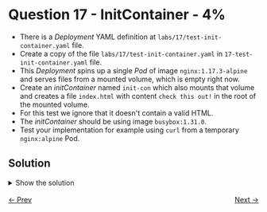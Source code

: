 # Question 17 - InitContainer - 4%

- There is a *Deployment* YAML definition at `labs/17/test-init-container.yaml` file.
- Create a copy of the file `labs/17/test-init-container.yaml` in `17-test-init-container.yaml` file.
- This *Deployment* spins up a single *Pod* of image `nginx:1.17.3-alpine` and serves files from a mounted volume, which is empty right now.
- Create an *initContainer* named `init-con` which also mounts that volume and creates a file `index.html` with content `check this out!` in the root of the mounted volume.
- For this test we ignore that it doesn't contain a valid HTML.
- The *initContainer* should be using image `busybox:1.31.0`.
- Test your implementation for example using `curl` from a temporary `nginx:alpine` Pod.

## Solution

<details>
  <summary>Show the solution</summary>

### Create a copy of the YAML file

````shell
cp labs/17/test-init-container.yaml 17-test-init-container.yaml
````

### Add the initContainer to 17-test-init-container.yaml file

```yaml
apiVersion: apps/v1
kind: Deployment
metadata:
  name: test-init-container
  namespace: mars
spec:
  replicas: 1
  selector:
    matchLabels:
      id: test-init-container
  template:
    metadata:
      labels:
        id: test-init-container
    spec:
      volumes:
        - name: web-content
          emptyDir: {}
      initContainers:                 # initContainer start
        - name: init-con
          image: busybox:1.31.0
          command: ['sh', '-c', 'echo "check this out!" > /tmp/web-content/index.html']
          volumeMounts:
            - name: web-content
              mountPath: /tmp/web-content # initContainer end
      containers:
        - image: nginx:1.17.3-alpine
          name: nginx
          volumeMounts:
            - name: web-content
              mountPath: /usr/share/nginx/html
          ports:
            - containerPort: 80
```

### Create the Deployment

```shell
k apply -f 17-test-init-container.yaml
deployment.apps/test-init-container created
```

### Test the configuration

#### Get the Pod IP

```shell
k -n mars get pod -o wide
NAME                                   READY   STATUS    RESTARTS   AGE    IP              NODE            NOMINATED NODE   READINESS GATES
test-init-container-7b988699d8-2vppn   1/1     Running   0          2m4s   10.244.235.15   k8s-c1-worker   <none>           <none>
```

#### Run the test with the alpine image

```shell
k run tmp --restart=Never --rm -i --image=nginx:alpine -- curl 10.244.235.15
  % Total    % Received % Xferd  Average Speed   Time    Time     Time  Current
                                 Dload  Upload   Total   Spent    Left  Speed
100    16  100    16    0     0  21108      0 --:--:-- --:--:-- --:--:-- 16000
check this out!
pod "tmp" deleted
```

## Resources

- [InitContainers](https://kubernetes.io/docs/concepts/workloads/pods/init-containers/)

</details>

<br>
<div style="display: flex; justify-content: space-between;">
  <a href="16-logging-sidecar.md" style="text-align: left;">&larr; Prev</a>
  <a href="18-service-misconfiguration.md" style="text-align: right;">Next &rarr;</a>
</div>
